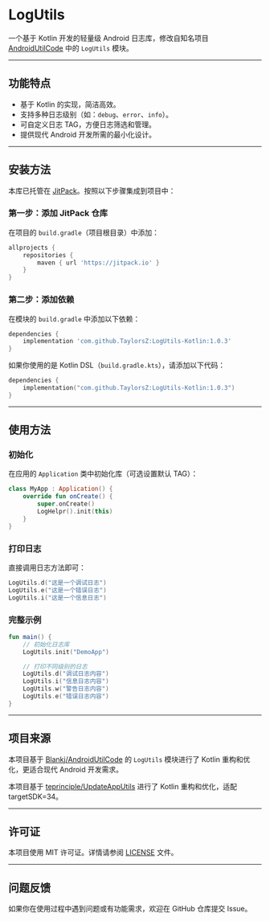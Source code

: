 # LogUtils

一个基于 Kotlin 开发的轻量级 Android 日志库，修改自知名项目 [AndroidUtilCode](https://github.com/Blankj/AndroidUtilCode) 中的 `LogUtils` 模块。

---

## 功能特点

- 基于 Kotlin 的实现，简洁高效。
- 支持多种日志级别（如：`debug`、`error`、`info`）。
- 可自定义日志 TAG，方便日志筛选和管理。
- 提供现代 Android 开发所需的最小化设计。

---

## 安装方法

本库已托管在 [JitPack](https://jitpack.io)。按照以下步骤集成到项目中：

### 第一步：添加 JitPack 仓库

在项目的 `build.gradle`（项目根目录）中添加：

```groovy
allprojects {  
    repositories {  
        maven { url 'https://jitpack.io' }  
    }  
}  
```

### 第二步：添加依赖

在模块的 `build.gradle` 中添加以下依赖：

```groovy
dependencies {  
    implementation 'com.github.TaylorsZ:LogUtils-Kotlin:1.0.3'  
}  
```

如果你使用的是 Kotlin DSL（`build.gradle.kts`），请添加以下代码：

```kotlin
dependencies {  
    implementation("com.github.TaylorsZ:LogUtils-Kotlin:1.0.3")  
}  
```

---

## 使用方法

### 初始化

在应用的 `Application` 类中初始化库（可选设置默认 TAG）：

```kotlin
class MyApp : Application() {  
    override fun onCreate() {  
        super.onCreate()
        LogHelpr().init(this)
    }  
}  
```

### 打印日志

直接调用日志方法即可：

```kotlin
LogUtils.d("这是一个调试日志")  
LogUtils.e("这是一个错误日志")  
LogUtils.i("这是一个信息日志")  
```

### 完整示例

```kotlin
fun main() {  
    // 初始化日志库  
    LogUtils.init("DemoApp")  

    // 打印不同级别的日志  
    LogUtils.d("调试日志内容")  
    LogUtils.i("信息日志内容")  
    LogUtils.w("警告日志内容")  
    LogUtils.e("错误日志内容")  
}  
```

---

## 项目来源

本项目基于 [Blankj/AndroidUtilCode](https://github.com/Blankj/AndroidUtilCode) 的 `LogUtils` 模块进行了 Kotlin 重构和优化，更适合现代 Android 开发需求。

本项目基于 [teprinciple/UpdateAppUtils](https://github.com/teprinciple/UpdateAppUtils) 进行了 Kotlin 重构和优化，适配targetSDK=34。

---

## 许可证

本项目使用 MIT 许可证。详情请参阅 [LICENSE](LICENSE) 文件。

---

## 问题反馈

如果你在使用过程中遇到问题或有功能需求，欢迎在 GitHub 仓库提交 Issue。
